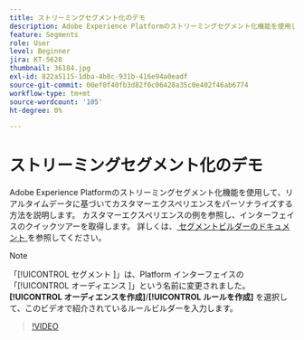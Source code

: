 ```yaml
---
title: ストリーミングセグメント化のデモ
description: Adobe Experience Platformのストリーミングセグメント化機能を使用して、リアルタイムデータに基づいてカスタマーエクスペリエンスをパーソナライズする方法を説明します。 カスタマーエクスペリエンスの例を参照し、インターフェイスのクイックツアーを取得します。
feature: Segments
role: User
level: Beginner
jira: KT-5628
thumbnail: 36184.jpg
exl-id: 822a5115-1dba-4b8c-931b-416e94a0eadf
source-git-commit: 00ef0f40fb3d82f0c06428a35c0e402f46ab6774
workflow-type: tm+mt
source-wordcount: '105'
ht-degree: 0%

---
```


# ストリーミングセグメント化のデモ

Adobe Experience Platformのストリーミングセグメント化機能を使用して、リアルタイムデータに基づいてカスタマーエクスペリエンスをパーソナライズする方法を説明します。 カスタマーエクスペリエンスの例を参照し、インターフェイスのクイックツアーを取得します。 詳しくは、[ セグメントビルダーのドキュメント ](https://experienceleague.adobe.com/docs/experience-platform/segmentation/ui/segment-builder.html?lang=ja) を参照してください。

>[!NOTE]
>
> 「[!UICONTROL  セグメント ]」は、Platform インターフェイスの「[!UICONTROL  オーディエンス ]」という名前に変更されました。 **[!UICONTROL オーディエンスを作成]**/**[!UICONTROL ルールを作成]** を選択して、このビデオで紹介されているルールビルダーを入力します。

>[!VIDEO](https://video.tv.adobe.com/v/36184?learn=on)


